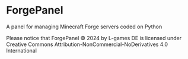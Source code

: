 # ForgePanel
A panel for managing Minecraft Forge servers coded on Python

Please notice that ForgePanel © 2024 by L-games DE is licensed under Creative Commons Attribution-NonCommercial-NoDerivatives 4.0 International 
